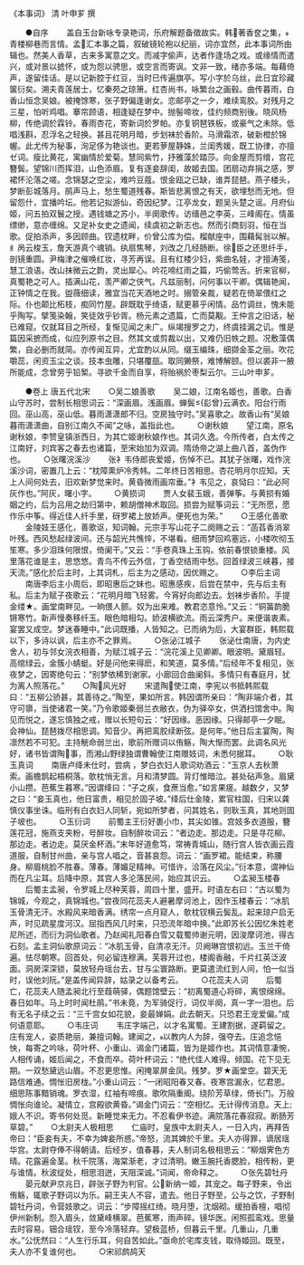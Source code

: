 <!-- { "loadSidebar": true } -->
《本事词》 清 叶申芗 撰 

　　●自序
　　盖自玉台新咏专录艳词，乐府解题备徵故实。韩著香奁之集，青楼柳巷而言情。孟汇本事之篇，叙破镜轮袍以纪丽，词亦宜然，此本事词所由辑也。然美人香草，古来多寓意之文。而减字偷声，达者作逢场之戏。或缘情而遣兴，或对景以摅怀，或为怨以骋思，或空言而寄讽。文非一致，绪亦多端。每藉倚声，遂留佳话。是以记新腔于红豆，当时已传遍旗亭。写小字於乌丝，此日宜珍藏箧衍矣。溯夫青莲居士，忆秦苑之琼箫。红杏尚书，咏繁台之画毂。曲传暮雨，白香山恒念吴娘。被掩馀寒，张子野偏逢谢女。恋邮亭之一夕，难续鸾胶。对残月之三星，怕听鸡唱。搴帘顾语，相逢疑在梦中。抛髻啼妆，佳约频商别後。晓风杨柳，传绝调於霖铃。春雨杏花，寄新词於罗帕。亦复铜琶铁板，或豪气之未除。低唱浅斟，忍浮名之轻换。甚且花明月暗，步划袜於香阶。马滑霜浓，破新橙於锦幄。此尤传为秘事，洵足侈为艳谈也。更若萝屋静姝，兰闺秀媛，既工协律，亦擅ゼ词。瘦比黄花，寓幽情於爱菊。慧同紫竹，抒雅藻於踏莎。向金屋而剪缯，宫花簪鬓。望锦川而挥泪，山色添眉。复有逐妾辞闺，故姬去国。团扇动弃捐之感，罗裙怀沦落之嗟。念锦瑟之空尘，难吟豆蔻。恨金瓯之已缺，谁弄琵琶。燕子楼头，梦断彭城落月。鹃声马上，愁生蜀道残春。斯皆悲离恨之有天，欲埋愁而无地。但留怨什，宜播吟坛。他若记拟游仙，奇因纪梦。江亭龙女，题吴头楚之谣。月府仙姬，问五拍双鬟之授。遇钱塘之苏小，半阕歌传。访缙邑之李英，三峰阁在。情虽缥缈，意亦缠绵。又足补女史之遗闻，续虞初之新志也。然而引商刻羽，恒在当歌。促拍添声，多因顾曲。钗遗枕畔，价曾公库为偿。榴献座中，围藉髯翁以解。纟呙云梭玉，詹天游真个魂销。纨扇焦琴，刘改之几经肠断。徐臣之还思纤手，剖镜重圆。尹梅津之催唤红妆，寻芳再误。且有红楼少妇，紫曲名娃，才擅涛笺，慧工浪语。改山抹微云之韵，灵出犀心。吟花啼红雨之篇，巧偷莺舌。折来官柳，真蜀艳之可人。插满山花，羡严卿之侠气。凡兹丽制，问何事以干卿。偶辑艳闻，正钟情之在我。盥薇细读，雅宜当花天酒地之时。搦管亲裁，疑若在倚翠偎红之际。仆也颠比柘枝，痴同竹屋。辟既耽乎绮语，赋更慕乎闲情。品竹调丝，愧未能乎陶写。擘笺染翰，笑徒效乎钞胥。杨元素之遗篇，亡而莫觏。王仲言之旧话，秘已难窥。仅就耳目之所经，复惭见闻之未广。纵竭搜罗之力，终虞挂漏之讥。惟是篇因采摭而成，似应列原书之目。然其文或剪裁以出，又难仍旧帙之题。况敷藻偶繁，自必删而就简。亦传闻互异，尤宜酌以从同。缀玉编珠，细撷金荃之丽。吹花嚼蕊，闲资玉尘之谈。技本虫雕，只堪覆瓿。取同獭祭，难博解颐。但以裘非一腋所能成，念曾劳乎铅椠。寻欲千金而自享，将贻祸於枣梨云尔。三山叶申芗。

　　●卷上 唐五代北宋
　　○吴二娘善歌
　　吴二娘，江南名姬也，善歌。白香山守苏时，尝制长相思词云：“深画眉。浅画眉。蝉鬓{髟曾}云满衣。阳台行雨回。巫山高，巫山低。暮雨潇潇郎不归。空房独守时。”吴喜歌之。故香山有“吴娘暮雨潇潇曲，自别江南久不闻”之咏，盖指此也。
　　○谢秋娘
　　望江南，原名谢秋娘，李赞皇镇浙西日，为其亡姬谢秋娘作也。其词久逸。今所传者，白太传之江南好，刘宾客之春去也诸篇，至宋始加为双调。隋炀帝之湖上曲八首，盖伪作也。
　　○张曙浣溪沙
　　张衤韦侍郎丧爱姬，伤悼不已。其犹子张曙，戏作浣溪沙词，密置几上云：“枕障熏炉冷秀帏。二年终日苦相思。杏花明月尔应知。天上人间何处去，旧欢新梦觉来时。黄昏微雨画帘垂。”衤韦见之，哀恸曰：“此必阿灰作也。”阿灰，曙小字。
　　○黄损词
　　贾人女裴玉娥，善弹筝。与黄损有婚姻之约，后为吕用之劫归第中，赖胡僧神术取回。损尝为赋筝词云：“无所愿，愿作乐中筝。得近佳人纤手里，砑罗裙上放娇声。便死也为荣。”
　　○王感化善歌
　　金陵妓王感化，善歌讴，知词翰。元宗手写山花子二阕赐之云：“菡萏香消翠叶残。西风愁起绿波间。还与韶光共憔悴，不堪看。细雨梦回鸡塞远，小楼吹彻玉笙寒。多少泪珠何限恨，倚阑干。”又云：“手卷真珠上玉钩。依前春恨锁重楼。风里落花谁是主，思悠悠。青鸟不传云外信，丁香空结雨中愁。回首绿波三峡暮，接天流。”感化於后主时，上其词札，后主为之感动，因优赐之。
　　○李后主词
　　南唐李后主小周后，即昭惠后之妹也。昭惠感疾，后尝在禁中，先与后主有私。后主为赋子夜歌云：“花明月暗飞轻雾。今宵好向郎边去。划袜步香阶。手提金缕★。画堂南畔见。一晌偎人颤。奴为出来难。教君恣意怜。”又云：“铜簧韵脆锵寒竹。新声慢奏移纤玉。眼色暗相勾。娇波横欲流。雨云深秀户。来便谐衷素。宴罢又成空。梦迷春睡中。”此词既播，人皆知之。已而纳为后，大宴群臣，韩熙载以下，多诗以讽，后主亦不之罪焉。
　　○张泌江城子
　　张泌仕南唐，为内史舍人，初与邻女浣衣相善，为赋江城子云：“浣花溪上见卿卿。眼波明。黛眉轻。高绾绿云，金簇小蜻蜓。好是问他来得麽，和笑道，莫多情。”后经年不复相见，张夜梦之，因寄绝句云：“别梦依稀到谢家。小廊回合曲阑斜。多情只有春庭月，犹为离人照落花。”
　　○陶风光好
　　宋遣陶使江南，李宪以书抵韩熙载曰：“五柳公骄甚，其善待之。”陶至，果如所言。韩因谓所亲曰：“陶非端介者，其守可隳，当使诸君一笑。”乃令歌姬秦弱兰衣敝衣，伪为驿卒女，供洒扫馆舍中。陶见而悦之，遂忘慎独之戒，赠以长短句云：“好因缘。恶因缘。只得邮亭一夕眠。会神仙。琵琶拨尽相思调。知音少。再把鸾胶续断弦。是何年。”他日后主宴陶，陶凛然若不可犯。主持觥命弱兰出，歌前所赠词以侑觞，陶大惭而罢。此调名风光好，诸书皆谓陶事，而湘山野绿独谓曹翰使江南赠妓词，未悉何据耳。
　　○耿玉真词
　　南唐卢绛未仕时，尝病  ，梦白衣妇人歌词劝酒云：“玉京人去秋萧索。画檐鹊起梧桐落。欹枕悄无言。月和清梦圆。背灯惟暗泣。甚处砧声急。眉黛小山攒。芭蕉生暮寒。”因谓绛曰：“子之疾，食蔗当愈。”如言果瘥。越数夕，又梦之曰：“妾玉真也，他日富贵，相见於固子坡。”绛后仕金陵，累官柱国，归宋以龚慎仪事坐诛。临刑有白衣妇人同斩，宛如所梦者，问其姓名，则耿玉真，其地则固子坡也。
　　○玉衍词
　　前蜀主王衍好裹小巾，其尖如锥。宫妓多衣道服，簪莲花冠，施燕支夹粉，号醉妆。自制醉妆词云：“者边走。那边走。只是寻花柳。那边走。者边走。莫厌金杯酒。”末年好道愈笃，常祷青城山，随行宫人皆衣画云霞道服，自制甘州曲，亲与宫人唱之，音甚哀怨。词云：“画罗裙。能结束，称腰身。柳眉桃脸不胜春。薄春。薄媚足精神。可惜许，洽落在风尘。”衍本意，谓神仙而在凡尘耳。后降中原，其宫人多沦落民间，始应其识云。
　　○孟昶玉楼春
　　后蜀主孟昶，令罗城上尽种芙蓉，周四十里，盛开。时语左右曰：“古以蜀为锦城，今观之，真锦城也。”尝夜同花蕊夫人避暑摩诃池上，因作玉楼春云：“冰肌玉骨清无汗。水殿风来暗香满。绣帘一点月窥人，欹枕钗横云鬓乱。起来琼户启无声，时见疏星度河汉。屈指西风几时来，只恐流年暗中换。”此即苏长公因忆朱姓老尼所述，而衍为洞仙歌者。乃赵闻礼阳春白雪又载蜀帅谢元明，因浚摩诃池，得古石刻。孟主洞仙歌原词云：“冰肌玉骨，自清凉无汗。贝阙琳宫恨初远。玉兰干倚遍。怯尽朝寒。回首处，何必留连穆满。芙蓉开过也，楼阁香融，千片红英泛波面。洞房深深锁，莫放轻舟瑶台去，甘与尘寰路断。更莫遣流红到人间，怕一似当时，误他刘阮。”是盖传闻异辞，姑录之以备考云。
　　○花蕊夫人词
　　后蜀亡，花蕊夫人随孟昶北行至葭萌驿，偶题馆壁云：“初离蜀道心将碎，离恨绵绵。春日如年。马上时时闻杜鹃。”书未竟，为军骑促行，词仅半阕，真一字一泪也。后有无名子续之云：“三千宫女如花貌，妾最婵娟。此去朝天。只恐君王宠爱偏。”成何语意耶。
　　○韦庄词
　　韦庄字端己，以才名寓蜀。王建割据，遂羁留之。庄有宠人，姿质艳丽，兼擅词翰。建闻之，以教内人为辞，强夺去。庄追念悒怏，每寄之吟咏，荷叶杯、小重山、谒金门诸篇，皆为是姬作也。其词情意凄惋，人相传诵，姬后闻之，不食而卒。荷叶杯词云：“绝代佳人难得。倾国。花下见无期。一双愁黛远山眉。不忍更思惟。闲掩翠屏金凤。残梦。罗★画堂空。碧天无路信难通。惆怅旧房栊。”小重山词云：“一闭昭阳春又春。夜寒宫漏永，忆君恩。细思陈事黯销魂。罗衣湿，红袖有啼痕。歌吹隔重阍。绕阶芳草绿，倚长门。万般惆怅向谁论。凝情立，宫殿欲黄昏。”谒金门词云：“空相忆。无计得传消息。天上娥人不识。寄书何处觅。新睡觉来无力。不忍看伊书迹。满院落花春寂寂。断肠芳草碧。”
　　○太尉夫人极相思
　　仁庙时，皇族中太尉夫人，一日入内，再拜告帝曰：“臣妾有夫，不幸为婢妾所惑。”帝怒，流其婢於千里。夫人亦得罪，谪居瑶华宫。太尉夺俸不得朝请。后经岁，值春暮，夫人制词名极相思云：“柳烟霁色方晴。花露遍金茎。秋千院落，海棠渐老，才过清明。嫩玉腕托香腮脸，相传粉，更与谁情。秋波绽处，相思泪迸，天阻深诚。”词闻，帝命释之。
　　○张先碧牡丹
　　晏元献尹京兆日，辟张子野为判官。公新纳一姬，其宠之。每子野来，令出侑觞，辄歌子野词以为乐。嗣王夫人不容，遣去。他日子野至，公与之饮，子野制碧牡丹词，令营妓歌之。词云：“步障摇红绮。晓月堕，沈烟砌。缓拍香檀，唱彻伊州新制。怨入眉头，敛黛峰横翠。芭蕉寒，雨声碎。镜华医。闲照孤鸾戏。思量去时容易。钿合瑶钗，至今冷落轻弃。望极蓝桥，但暮云千里。几重山，几重水。”公怃然曰：“人生行乐耳，何自苦如此。”亟命於宅库支钱，取侍姬回。既至，夫人亦不复谁何也。
　　○宋祁鹧鸪天

